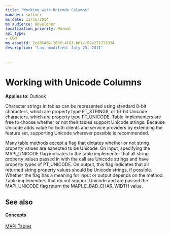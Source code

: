 ```yaml
---
title: "Working with Unicode Columns"
manager: soliver
ms.date: 11/16/2014
ms.audience: Developer
localization_priority: Normal
api_type:
- COM
ms.assetid: 2cd55464-263f-4f83-b874-524271773934
description: "Last modified: July 23, 2011"
 
 
---
```


# Working with Unicode Columns

  
  
**Applies to**: Outlook 
  
Character strings in tables can be represented using standard 8-bit characters, which are property type PT_STRING8, or 16-bit Unicode characters, which are property type PT_UNICODE. Table implementers are free to choose whether or not their tables support Unicode strings. Because Unicode adds value for both clients and service providers by extending the feature set, supporting Unicode wherever possible is recommended. 
  
Many table methods accept a flag that dictates whether or not string property values are expected to be Unicode. On input, specifying the MAPI_UNICODE flag indicates to the table implementer that all string property values passed in with the call are Unicode strings and have property types of PT_UNICODE. On output, this flag indicates that all returned string property values should be Unicode strings, if possible. Whether the flag has a meaning for input or output depends on the method. Table implementers that do not support Unicode and are passed the MAPI_UNICODE flag return the MAPI_E_BAD_CHAR_WIDTH value.
  
## See also

#### Concepts

[MAPI Tables](mapi-tables.md)

